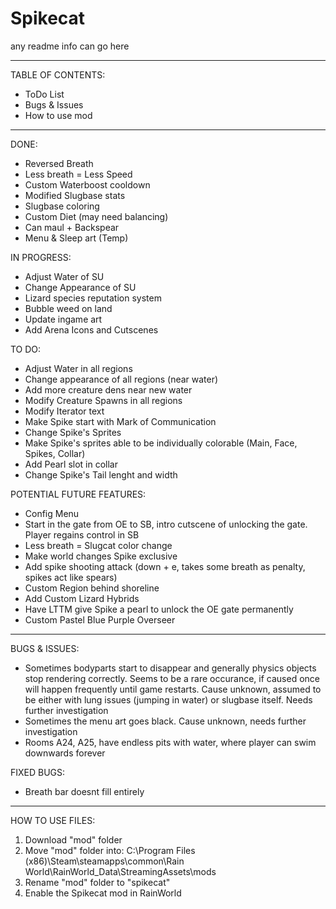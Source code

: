 # Spikecat
any readme info can go here

----------------------
TABLE OF CONTENTS:
- ToDo List
- Bugs & Issues
- How to use mod
----------------------

DONE:
- Reversed Breath
- Less breath = Less Speed
- Custom Waterboost cooldown
- Modified Slugbase stats
- Slugbase coloring
- Custom Diet (may need balancing)
- Can maul + Backspear
- Menu & Sleep art (Temp)


IN PROGRESS:
- Adjust Water of SU
- Change Appearance of SU
- Lizard species reputation system
- Bubble weed on land
- Update ingame art
- Add Arena Icons and Cutscenes

TO DO:
- Adjust Water in all regions
- Change appearance of all regions (near water)
- Add more creature dens near new water
- Modify Creature Spawns in all regions
- Modify Iterator text
- Make Spike start with Mark of Communication
- Change Spike's Sprites
- Make Spike's sprites able to be individually colorable (Main, Face, Spikes, Collar)
- Add Pearl slot in collar
- Change Spike's Tail lenght and width


POTENTIAL FUTURE FEATURES:
- Config Menu
- Start in the gate from OE to SB, intro cutscene of unlocking the gate. Player regains control in SB
- Less breath = Slugcat color change
- Make world changes Spike exclusive
- Add spike shooting attack (down + e, takes some breath as penalty, spikes act like spears)
- Custom Region behind shoreline
- Add Custom Lizard Hybrids
- Have LTTM give Spike a pearl to unlock the OE gate permanently
- Custom Pastel Blue Purple Overseer

-------------------------------------

BUGS & ISSUES:
- Sometimes bodyparts start to disappear and generally physics objects stop rendering correctly. Seems to be a rare occurance, if caused once will happen frequently until game restarts. Cause unknown, assumed to be either with lung issues (jumping in water) or slugbase itself. Needs further investigation
- Sometimes the menu art goes black. Cause unknown, needs further investigation
- Rooms A24, A25, have endless pits with water, where player can swim downwards forever 

FIXED BUGS:
- Breath bar doesnt fill entirely

-------------------------------------

HOW TO USE FILES:
1) Download "mod" folder
2) Move "mod" folder into: C:\Program Files (x86)\Steam\steamapps\common\Rain World\RainWorld_Data\StreamingAssets\mods
3) Rename "mod" folder to "spikecat"
4) Enable the Spikecat mod in RainWorld
